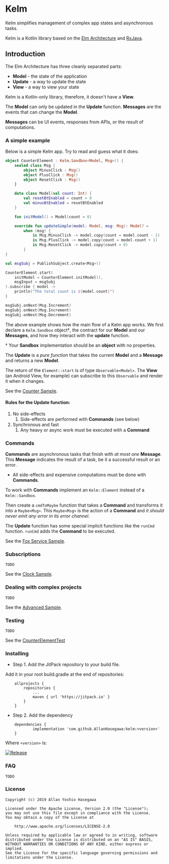 # Kelm

Kelm simplifies management of complex app states and asynchronous tasks.

Kelm is a Kotlin library based on the [Elm Architecture](https://guide.elm-lang.org/architecture) and [RxJava](http://reactivex.io/).

## Introduction

The Elm Architecture has three cleanly separated parts:

- **Model** - the state of the application
- **Update** - a way to update the state
- **View** - a way to view your state

Kelm is a Kotlin-only library, therefore, it doesn't have a **View**.

The **Model** can only be updated in the **Update** function. **Messages** are the events that can change the **Model**.

**Messages** can be UI events, responses from APIs, or the result of computations.

### A simple example

Below is a simple Kelm app. Try to read and guess what it does:

```kotlin
object CounterElement : Kelm.Sandbox<Model, Msg>() {
    sealed class Msg {
        object MinusClick : Msg()
        object PlusClick : Msg()
        object ResetClick : Msg()
    }

    data class Model(val count: Int) {
        val resetBtEnabled = count > 0
        val minusBtEnabled = resetBtEnabled
    }

    fun initModel() = Model(count = 0)

    override fun updateSimple(model: Model, msg: Msg): Model? =
        when (msg) {
            is Msg.MinusClick -> model.copy(count = model.count - 1)
            is Msg.PlusClick -> model.copy(count = model.count + 1)
            is Msg.ResetClick -> model.copy(count = 0)
        }
}

val msgSubj = PublishSubject.create<Msg>()

CounterElement.start(
    initModel = CounterElement.initModel(),
    msgInput = msgSubj
).subscribe { model ->
    println("The total count is ${model.count}")
}

msgSubj.onNext(Msg.Increment)
msgSubj.onNext(Msg.Increment)
msgSubj.onNext(Msg.Decrement)
``` 

The above example shows how the main flow of a Kelm app works.
We first declare a `Kelm.Sandbox` object†, the contract for our **Model** and our **Messages**,
and how they interact with the **update** function. 

† Your **Sandbox** implementation should be an **object** with no properties.

The **Update** is a *pure function* that takes the current **Model** and a **Message** and returns a new **Model**.

The return of the `Element::start` is of type `Observable<Model>`.
The **View** (an Android View, for example) can subscribe to this `Observable` and render it when it changes.

See the [Counter Sample](sample-android/src/main/java/kelm/sample/CounterSampleActivity.kt).

#### Rules for the **Update** function:

1. No side-effects
    1. Side-effects are performed with **Commands** (see below)
1. Synchronous and fast
    1. Any heavy or async work must be executed with a **Command** 

### Commands

**Commands** are asynchronous tasks that finish with *at most one* **Message**.
This **Message** indicates the result of a task, be it a successful result
or an error.

* All side-effects and expensive computations must be done with **Commands**.

To work with **Commands** implement an ``Kelm::Element`` instead of a ``Kelm::Sandbox``.

Then create a `cmdToMaybe` function that takes a **Command** and transforms it into a `Maybe<Msg>`.
This `Maybe<Msg>` is the action of a **Command** and *it should never emit any error in its error channel*.

The **Update** function has some special implicit functions like the `runCmd` function. `runCmd` adds the **Command** to be executed.

See the [Fox Service Sample](sample-android/src/main/java/kelm/sample/FoxServiceSampleActivity.kt).

### Subscriptions

```
TODO
```

See the [Clock Sample](sample-android/src/main/java/kelm/sample/ClockSampleActivity.kt).

### Dealing with complex projects

```
TODO
```

See the [Advanced Sample](sample-android/src/main/java/kelm/sample/signUp).

### Testing

```
TODO
```

See the [CounterElementTest](sample-android/src/test/java/kelm/sample/CounterElementTest.kt)

### Installing

* Step 1. Add the JitPack repository to your build file.

Add it in your root build.gradle at the end of repositories:

```
	allprojects {
		repositories {
			...
			maven { url 'https://jitpack.io' }
		}
	}
```

* Step 2. Add the dependency

```
	dependencies {
	        implementation 'com.github.AllanHasegawa:kelm:<version>'
	}
```

Where `<version>` is:

[![Release](https://jitpack.io/v/User/Repo.svg)](https://jitpack.io/#AllanHasegawa/kelm)

### FAQ

```
TODO
```

### License

```
Copyright (c) 2019 Allan Yoshio Hasegawa

Licensed under the Apache License, Version 2.0 (the "License");
you may not use this file except in compliance with the License.
You may obtain a copy of the License at

    http://www.apache.org/licenses/LICENSE-2.0

Unless required by applicable law or agreed to in writing, software
distributed under the License is distributed on an "AS IS" BASIS,
WITHOUT WARRANTIES OR CONDITIONS OF ANY KIND, either express or implied.
See the License for the specific language governing permissions and
limitations under the License.
```
